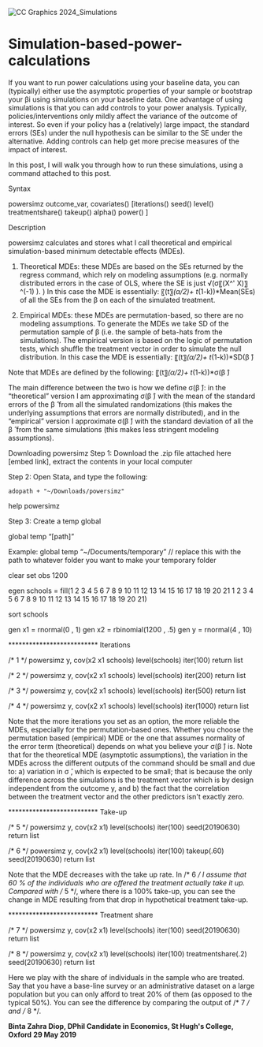 ![CC Graphics 2024_Simulations](https://github.com/csae-coders-corner/Simulation-based-power-calculations/assets/148211163/af5f1595-9b4c-4b98-aae1-2572c33b9cc6)

# Simulation-based-power-calculations

If you want to run power calculations using your baseline data, you can (typically) either use the asymptotic properties of your sample or bootstrap your βi using simulations on your baseline data. One advantage of using simulations is that you can add controls to your power analysis. Typically, policies/interventions only mildly affect the variance of the outcome of interest. So even if your policy has a (relatively) large impact, the standard errors (SEs) under the null hypothesis can be similar to the SE under the alternative. Adding controls can help get more precise measures of the impact of interest. 

In this post, I will walk you through how to run these simulations, using a command attached to this post.

Syntax

powersimz outcome_var, covariates() [iterations() seed() level() treatmentshare() takeup() alpha() power() ]

Description

powersimz calculates and stores what I call theoretical and empirical simulation-based minimum detectable effects (MDEs).

1. Theoretical MDEs: these MDEs are based on the SEs returned by the regress command, which rely on modeling assumptions (e.g. normally distributed errors in the case of OLS, where the SE is just √(σ〖(X^' X)〗^(-1) ). ) In this case the MDE is essentially: 〖(t〗_(α/2)+ t_(1-k))*Mean(SEs) of all the SEs from the β on each of the simulated treatment.

2. Empirical MDEs: these MDEs are permutation-based, so there are no modeling assumptions. To generate the MDEs we take SD of the permutation sample of β (i.e. the sample of beta-hats from the simulations). The empirical version is based on the logic of permutation tests, which shuffle the treatment vector in order to simulate the null distribution. In this case the MDE is essentially: 〖(t〗_(α/2)+ t_(1-k))*SD(β ̂)

Note that MDEs are defined by the following: 〖(t〗_(α/2)+ t_(1-k))*σ(β ̂)

The main difference between the two is how we define σ(β ̂): in the “theoretical” version I am approximating σ(β ̂) with the mean of the standard errors of the β ̂  from all the simulated randomizations (this makes the underlying assumptions that errors are normally distributed), and in the “empirical” version I approximate σ(β ̂) with the standard deviation of all the β ̂  from the same simulations (this makes less stringent modeling assumptions).

Downloading powersimz
Step 1: Download the .zip file attached here [embed link], extract the contents in your local 	computer

Step 2:  Open Stata, and type the following:

	adopath + "~/Downloads/powersimz"
 
help powersimz

Step 3: Create a temp global

global temp “[path]”

Example:
global temp “~/Documents/temporary” // replace this with the path to whatever folder you want to make your temporary folder

clear 
set obs  1200

egen schools = fill(1 2 3 4 5 6 7 8 9 10 11 12 13 14 15 16 17 18 19 20 21 1 2 3 4 5 6 7 8 9 10 11 12 13 14 15 16 17 18 19 20 21)

sort schools 

gen x1 = rnormal(0 , 1)
gen x2 = rbinomial(1200 ,  .5)
gen y   = rnormal(4 , 10)

************************** Iterations

/* 1 */ powersimz y, cov(x2 x1 schools) level(schools) iter(100)
return list

/* 2 */ powersimz y, cov(x2 x1 schools) level(schools) iter(200)
return list

/* 3 */ powersimz y, cov(x2 x1 schools) level(schools) iter(500)
return list

/* 4 */ powersimz y, cov(x2 x1 schools) level(schools) iter(1000)
return list

Note that the more iterations you set as an option, the more reliable the MDEs, especially for the permutation-based ones. Whether you choose the permutation based (empirical) MDE or the one that assumes normality of the error term (theoretical) depends on what you believe your σ(β ̂) is. Note that for the theoretical MDE (asymptotic assumptions), the variation in the MDEs across the different outputs of the command should be small and due to: a) variation in σ ̂, which is expected to be small; that is because the only difference across the simulations is the treatment vector which is by design independent from the outcome y, and b) the fact that the correlation between the treatment vector and the other predictors isn't exactly zero.

************************** Take-up

/* 5 */ powersimz y, cov(x2 x1) level(schools) iter(100) seed(20190630)
return list

/* 6 */ powersimz y, cov(x2 x1) level(schools) iter(100) takeup(.60) seed(20190630)
return list

Note that the MDE decreases with the take up rate. In /* 6 */ I assume that 60 % of the individuals who are offered the treatment actually take it up. Compared with /* 5 */, where there is a 100% take-up, you can see the change in MDE resulting from that drop in hypothetical treatment take-up. 

************************** Treatment share

/* 7 */ powersimz y, cov(x2 x1) level(schools) iter(100)  seed(20190630)
return list

/* 8 */ powersimz y, cov(x2 x1) level(schools) iter(100) treatmentshare(.2) seed(20190630)
return list

Here we play with the share of individuals in the sample who are treated. Say that you have a base-line survey or an administrative dataset on a large population but you can only afford to treat 20% of them (as opposed to the typical 50%). You can see the difference by comparing the output of /* 7 */ and /* 8 */.

**Binta Zahra Diop, DPhil Candidate in Economics, St Hugh's College, Oxford**
**29 May 2019**
